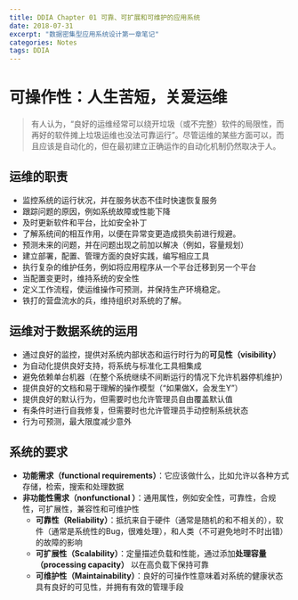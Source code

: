 ```yaml
---
title: DDIA Chapter 01 可靠、可扩展和可维护的应用系统
date: 2018-07-31
excerpt: "数据密集型应用系统设计第一章笔记"
categories: Notes
tags: DDIA
---
```


# 可操作性：人生苦短，关爱运维

> 有人认为，“良好的运维经常可以绕开垃圾（或不完整）软件的局限性，而再好的软件摊上垃圾运维也没法可靠运行”。尽管运维的某些方面可以，而且应该是自动化的，但在最初建立正确运作的自动化机制仍然取决于人。

## 运维的职责

- 监控系统的运行状况，并在服务状态不佳时快速恢复服务
- 跟踪问题的原因，例如系统故障或性能下降
- 及时更新软件和平台，比如安全补丁
- 了解系统间的相互作用，以便在异常变更造成损失前进行规避。
- 预测未来的问题，并在问题出现之前加以解决（例如，容量规划）
- 建立部署，配置、管理方面的良好实践，编写相应工具
- 执行复杂的维护任务，例如将应用程序从一个平台迁移到另一个平台
- 当配置变更时，维持系统的安全性
- 定义工作流程，使运维操作可预测，并保持生产环境稳定。
- 铁打的营盘流水的兵，维持组织对系统的了解。

## 运维对于数据系统的运用

- 通过良好的监控，提供对系统内部状态和运行时行为的**可见性（visibility）**
- 为自动化提供良好支持，将系统与标准化工具相集成
- 避免依赖单台机器（在整个系统继续不间断运行的情况下允许机器停机维护）
- 提供良好的文档和易于理解的操作模型（“如果做X，会发生Y”）
- 提供良好的默认行为，但需要时也允许管理员自由覆盖默认值
- 有条件时进行自我修复，但需要时也允许管理员手动控制系统状态
- 行为可预测，最大限度减少意外

## 系统的要求

- **功能需求（functional requirements）**：它应该做什么，比如允许以各种方式存储，检索，搜索和处理数据
- **非功能性需求（nonfunctional ）**：通用属性，例如安全性，可靠性，合规性，可扩展性，兼容性和可维护性
  - **可靠性（Reliability）**：抵抗来自于硬件（通常是随机的和不相关的），软件（通常是系统性的Bug，很难处理），和人类（不可避免地时不时出错）的故障的影响
  - **可扩展性（Scalability）**：定量描述负载和性能，通过添加**处理容量（processing capacity）** 以在高负载下保持可靠
  - **可维护性（Maintainability）**：良好的可操作性意味着对系统的健康状态具有良好的可见性，并拥有有效的管理手段
